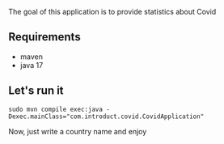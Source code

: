 The goal of this application is to provide statistics about Covid
## Requirements
- maven
- java 17


## Let's run it 
`sudo mvn compile exec:java -Dexec.mainClass="com.introduct.covid.CovidApplication"`

Now, just write a country name and enjoy
